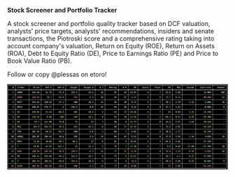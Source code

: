 **Stock Screener and Portfolio Tracker**

A stock screener and portfolio quality tracker based on DCF valuation, analysts' price targets, analysts' recommendations, insiders and senate transactions, the Piotroski score and a comprehensive rating taking into account company's valuation, Return on Equity (ROE), Return on Assets (ROA), Debt to Equity Ratio (DE), Price to Earnings Ratio (PE) and Price to Book Value Ratio (PB).

Follow or copy @plessas on etoro!

![model screenshot](assets/sample_output.png)